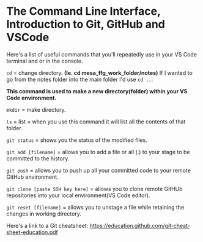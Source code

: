 # The Command Line Interface, Introduction to Git, GitHub and VSCode

Here's a list of useful commands that you'll repeatedly use in your VS Code terminal and or in the console.

`cd` = change directory.
**(Ie. cd mesa_ffg_work_folder/notes)**
If I wanted to go from the notes folder into the main folder I'd use `cd ..`.

**This command is used to make a new directory(folder) within your VS Code environment.**
<br>

`mkdir` = make directory.

`ls` = list = when you use this command it will list all the contents of that folder.

`git status` = shows you the status of the modified files.

`git add [filename]` = allows you to add a file or all (.) to your stage to be committed to the history.

`git push` = allows you to push up all your committed code to your remote GitHub environment.

`git clone [paste SSH key here]` = allows you to clone remote GitHUb repositories into your local environment(VS Code editor).

`git reset [filename]` = allows you to unstage a file while retaining the changes in working directory.

Here's a link to a Git cheatsheet:
https://education.github.com/git-cheat-sheet-education.pdf
